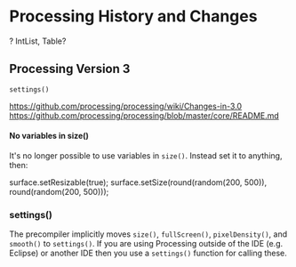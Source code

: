 Processing History and Changes
==============================

? IntList, Table?


Processing Version 3
--------------------

`settings()`


https://github.com/processing/processing/wiki/Changes-in-3.0
https://github.com/processing/processing/blob/master/core/README.md


#### No variables in size()

It's no longer possible to use variables in `size()`. Instead set it to anything, then: 

surface.setResizable(true);
surface.setSize(round(random(200, 500)), round(random(200, 500)));

### settings()

The precompiler implicitly moves `size()`, `fullScreen()`, `pixelDensity()`, and `smooth()`
 to `settings()`. If you are using Processing outside of the IDE (e.g. Eclipse) or another IDE then you use a `settings()` function for calling these.


